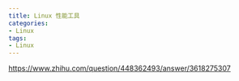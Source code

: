 ```yaml
---
title: Linux 性能工具
categories: 
- Linux
tags:
- Linux
---
```



https://www.zhihu.com/question/448362493/answer/3618275307
